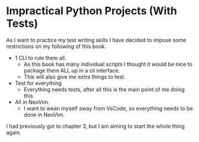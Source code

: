 # Impractical Python Projects (With Tests)

As I want to practice my test writing skills I have decided to impose some restrictions on my following of this book.

- 1 CLI to rule them all.
    - As this book has many individual scripts I thought it would be nice to package them ALL up in a cli interface.
    - This will also give me extra things to test.
- Test for everything
    - Everything needs tests, after all this is the main point of me doing this.
- All in NeoVim.
    - I want to wean myself away from VsCode, so everything needs to be done in NeoVim.

I had previously got to chapter 3, but I am aiming to start the whole thing again.
